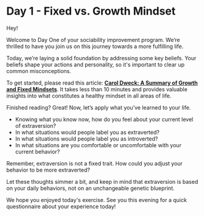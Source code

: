 # Day 1 - Fixed vs. Growth Mindset

Hey!

Welcome to Day One of your sociability improvement program. We’re thrilled to have you join us on this journey towards a more fulfilling life.

Today, we’re laying a solid foundation by addressing some key beliefs. Your beliefs shape your actions and personality, so it's important to clear up common misconceptions.

To get started, please read this article: [**Carol Dweck: A Summary of Growth and Fixed Mindsets**](https://fs.blog/carol-dweck-mindset/). It takes less than 10 minutes and provides valuable insights into what constitutes a healthy mindset in all areas of life.

Finished reading? Great! Now, let’s apply what you’ve learned to your life.

- Knowing what you know now, how do you feel about your current level of extraversion?
- In what situations would people label you as extraverted?
- In what situations would people label you as introverted?
- In what situations are you comfortable or uncomfortable with your current behavior?

Remember, extraversion is not a fixed trait. How could you adjust your behavior to be more extraverted?

Let these thoughts simmer a bit, and keep in mind that extraversion is based on your daily behaviors, not on an unchangeable genetic blueprint.

We hope you enjoyed today's exercise. See you this evening for a quick questionnaire about your experience today!